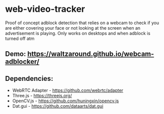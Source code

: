 # web-video-tracker
Proof of concept adblock detection that relies on a webcam to check if you are either covering your face or not looking at the screen when an advertisement is playing. Only works on desktops and when adblock is turned off atm

## Demo: https://waltzaround.github.io/webcam-adblocker/


## Dependencies:

* WebRTC Adapter - https://github.com/webrtc/adapter
* Three.js - https://threejs.org/
* OpenCV.js -  https://github.com/huningxin/opencv.js
* Dat.gui - https://github.com/dataarts/dat.gui
